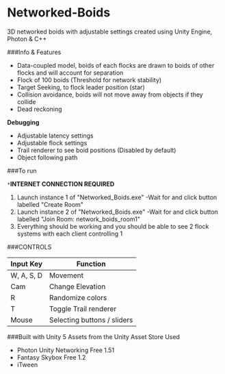 # Networked-Boids
3D networked boids with adjustable settings created using Unity Engine, Photon &amp; C++

###Info & Features

 - Data-coupled model, boids of each flocks are drawn to boids of other flocks and will account for separation
 - Flock of 100 boids (Threshold for network stability)
 - Target Seeking, to flock leader position (star)
 - Collision avoidance, boids will not move away from objects if they collide
 - Dead reckoning

**Debugging**

 - Adjustable latency settings
 - Adjustable flock settings
 - Trail renderer to see boid positions (Disabled by default)
 - Object following path
	 
###To run

``*``**INTERNET CONNECTION REQUIRED**

 1. Launch instance 1 of "Networked_Boids.exe"
		-Wait for and click button labelled "Create Room"
 2. Launch instance 2 of "Networked_Boids.exe"
		-Wait for and click button labelled "Join Room: network_boids_room1"
 3. Everything should be working and you should be able to see 2 flock systems with each client controlling 1

###CONTROLS

Input Key    |  Function
-------- | ---
	W, A, S, D  | Movement
	Cam 		| Change Elevation
	R			| Randomize colors
	T			| Toggle Trail renderer
	Mouse		| Selecting buttons / sliders
	
###Built with Unity 5
Assets from the Unity Asset Store Used

 - Photon Unity Networking Free 1.51
 - Fantasy Skybox Free 1.2
 - iTween
